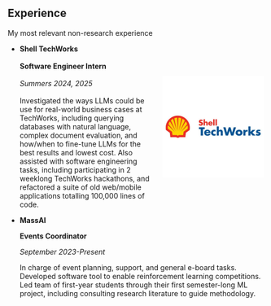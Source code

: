 ## Experience

My most relevant non-research experience
- <div style="display: flex; align-items: center;">
  <p style="margin: 0; max-width: 70%;">
    <b>Shell TechWorks</b>
    <br><br>
    <b>Software Engineer Intern</b>
    <br><br>
    <i>Summers 2024, 2025</i>
    <br><br>
    Investigated the ways LLMs could be use for real-world business cases at TechWorks, including querying databases with natural language, complex document evaluation, and how/when to fine-tune LLMs for the best results and lowest cost. Also assisted with software engineering tasks, including participating in 2 weeklong TechWorks hackathons, and refactored a suite of old web/mobile applications totalling 100,000 lines of code.
  </p>
  <img src="stw_logo.jpeg" alt="stw logo" style="width: 200px; margin-left: 20px;">
</div>

- **MassAI**

  **Events Coordinator**

  *September 2023-Present*

  In charge of event planning, support, and general e-board tasks. Developed software tool to enable reinforcement learning competitions. Led team of first-year students through their first semester-long ML project, including consulting research literature to guide methodology.
